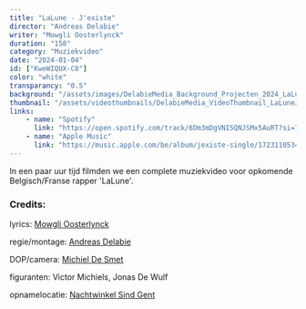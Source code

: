 ```yaml
---
title: "LaLune - J'existe"
director: "Andreas Delabie"
writer: "Mowgli Oosterlynck"
duration: "158"
category: "Muziekvideo"
date: "2024-01-04"
id: ["KweWIQUX-C8"]
color: "white"
transparancy: "0.5"
background: "/assets/images/DelabieMedia_Background_Projecten_2024_LaLuneJexiste.webp"
thumbnail: "/assets/videothumbnails/DelabieMedia_VideoThumbnail_LaLuneJexiste.webp"
links:
    - name: "Spotify"
      link: "https://open.spotify.com/track/6Dm3mDgVNI5QNJSMx5AuRT?si=78df78a8ca4a46c1"
    - name: "Apple Music"
      link: "https://music.apple.com/be/album/jexiste-single/1723110534"
---
```


In een paar uur tijd filmden we een complete muziekvideo voor opkomende Belgisch/Franse rapper 'LaLune'.

### Credits:
lyrics: [Mowgli Oosterlynck](https://www.instagram.com/mowgli_oosterlynck/)

regie/montage: [Andreas Delabie](https://www.instagram.com/andreas_delabie/)

DOP/camera: [Michiel De Smet](https://www.instagram.com/michiel.d.s.m/)

figuranten: Victor Michiels, Jonas De Wulf

opnamelocatie: [Nachtwinkel Sind Gent](https://g.co/kgs/9trhTk7)